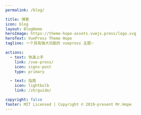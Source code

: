 ```yaml
---
permalink: /blog/

title: 博客
icon: blog
layout: BlogHome
heroImage: https://theme-hope-assets.vuejs.press/logo.svg
heroText: VuePress Theme Hope
tagline: 一个具有强大功能的 vuepress 主题✨

actions:
  - text: 快速上手
    link: /vue-press/
    icon: signs-post
    type: primary

  - text: 指南
    icon: lightbulb
    link: /zh/guide/

copyright: false
footer: MIT Licensed | Copyright © 2019-present Mr.Hope
---
```

